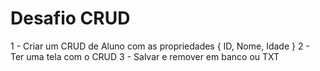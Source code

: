 # Desafio CRUD

1 - Criar um CRUD de Aluno com as propriedades { ID, Nome, Idade }
2 - Ter uma tela com o CRUD
3 - Salvar e remover em banco ou TXT
